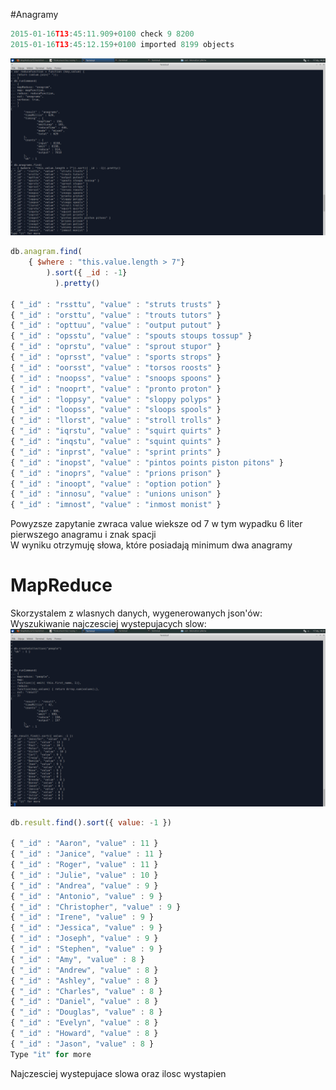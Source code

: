 #Anagramy
```js
2015-01-16T13:45:11.909+0100 check 9 8200
2015-01-16T13:45:12.159+0100 imported 8199 objects
```
![screen2](https://github.com/mperkowski/MapReduce/blob/master/ana.png)
```js
db.anagram.find(
    { $where : "this.value.length > 7"}
        ).sort({ _id : -1}
          ).pretty()
          
{ "_id" : "rssttu", "value" : "struts trusts" }
{ "_id" : "orsttu", "value" : "trouts tutors" }
{ "_id" : "opttuu", "value" : "output putout" }
{ "_id" : "opsstu", "value" : "spouts stoups tossup" }
{ "_id" : "oprstu", "value" : "sprout stupor" }
{ "_id" : "oprsst", "value" : "sports strops" }
{ "_id" : "oorsst", "value" : "torsos roosts" }
{ "_id" : "noopss", "value" : "snoops spoons" }
{ "_id" : "nooprt", "value" : "pronto proton" }
{ "_id" : "loppsy", "value" : "sloppy polyps" }
{ "_id" : "loopss", "value" : "sloops spools" }
{ "_id" : "llorst", "value" : "stroll trolls" }
{ "_id" : "iqrstu", "value" : "squirt quirts" }
{ "_id" : "inqstu", "value" : "squint quints" }
{ "_id" : "inprst", "value" : "sprint prints" }
{ "_id" : "inopst", "value" : "pintos points piston pitons" }
{ "_id" : "inoprs", "value" : "prions prison" }
{ "_id" : "inoopt", "value" : "option potion" }
{ "_id" : "innosu", "value" : "unions unison" }
{ "_id" : "imnost", "value" : "inmost monist" }
```
Powyzsze zapytanie zwraca value wieksze od 7 w tym wypadku 6 liter pierwszego anagramu i znak spacji<br />
W wyniku otrzymuję słowa, które posiadają minimum dwa anagramy
# MapReduce

Skorzystalem z wlasnych danych, wygenerowanych json'ów:<br />
Wyszukiwanie najczesciej wystepujacych slow:
![screen1](https://github.com/mperkowski/MapReduce/blob/master/mostof.png)
```js
db.result.find().sort({ value: -1 })

{ "_id" : "Aaron", "value" : 11 }
{ "_id" : "Janice", "value" : 11 }
{ "_id" : "Roger", "value" : 11 }
{ "_id" : "Julie", "value" : 10 }
{ "_id" : "Andrea", "value" : 9 }
{ "_id" : "Antonio", "value" : 9 }
{ "_id" : "Christopher", "value" : 9 }
{ "_id" : "Irene", "value" : 9 }
{ "_id" : "Jessica", "value" : 9 }
{ "_id" : "Joseph", "value" : 9 }
{ "_id" : "Stephen", "value" : 9 }
{ "_id" : "Amy", "value" : 8 }
{ "_id" : "Andrew", "value" : 8 }
{ "_id" : "Ashley", "value" : 8 }
{ "_id" : "Charles", "value" : 8 }
{ "_id" : "Daniel", "value" : 8 }
{ "_id" : "Douglas", "value" : 8 }
{ "_id" : "Evelyn", "value" : 8 }
{ "_id" : "Howard", "value" : 8 }
{ "_id" : "Jason", "value" : 8 }
Type "it" for more
```

Najczesciej wystepujace slowa oraz ilosc wystapien



